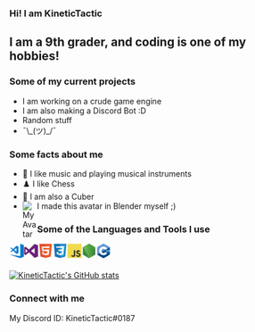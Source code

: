 ### Hi! I am KineticTactic

## I am a 9th grader, and coding is one of my hobbies!

### Some of my current projects

-   I am working on a crude game engine
-   I am also making a Discord Bot :D
-   Random stuff
-   ¯\\\_(ツ)\_/¯

### Some facts about me

-   🎵 I like music and playing musical instruments
-   ♟️ I like Chess
-   🤔 I am also a Cuber
-   <img align="left" alt="My Avatar" width="26px" src="https://avatars3.githubusercontent.com/u/63810712?s=400&u=980621234ff82db0038996cdbff6e43ea4ec5aae&v=4" /> I made this avatar in Blender myself ;)

### Some of the Languages and Tools I use

<img align="left" alt="VSCode" width="26px" src="https://raw.githubusercontent.com/github/explore/80688e429a7d4ef2fca1e82350fe8e3517d3494d/topics/visual-studio-code/visual-studio-code.png" />
<img align="left" alt="VS" width="26px" src="https://github.com/devicons/devicon/raw/master/icons/visualstudio/visualstudio-plain.svg" />
<img align="left" alt="HTML" width="26px" src="https://github.com/devicons/devicon/raw/master/icons/html5/html5-original.svg" />
<img align="left" alt="CSS" width="26px" src="https://raw.githubusercontent.com/devicons/devicon/master/icons/css3/css3-original.svg" />
<img align="left" alt="JS" width="26px" src="https://github.com/devicons/devicon/raw/master/icons/javascript/javascript-original.svg" />
<img align="left" alt="NodeJS" width="26px" src="https://github.com/devicons/devicon/raw/master/icons/nodejs/nodejs-original.svg" />
<img align="left" alt="C++" width="26px" src="https://github.com/devicons/devicon/raw/master/icons/cplusplus/cplusplus-original.svg" />

<br/>
<br/>

[![KineticTactic's GitHub stats](https://github-readme-stats.vercel.app/api?username=KineticTactic&show_icons=true&theme=radical)](https://github.com/KineticTactic)

### Connect with me

My Discord ID: KineticTactic#0187

<!--
**KineticTactic/KineticTactic** is a ✨ _special_ ✨ repository because its `README.md` (this file) appears on your GitHub profile.

Here are some ideas to get you started:

- 🔭 I’m currently working on ...
- 🌱 I’m currently learning ...
- 👯 I’m looking to collaborate on ...
- 🤔 I’m looking for help with ...
- 💬 Ask me about ...
- 📫 How to reach me: ...
- 😄 Pronouns: ...
- ⚡ Fun fact: ...
-->
